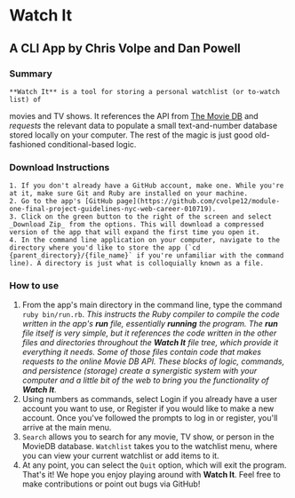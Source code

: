 # Watch It


## A CLI App by Chris Volpe and Dan Powell

### Summary

    **Watch It** is a tool for storing a personal watchlist (or to-watch list) of
  movies and TV shows. It references the API from [The Movie DB](https://developers.themoviedb.org/3/getting-started/search-and-query-for-details) and _requests_ the relevant data to populate a small text-and-number database stored locally on your computer. The rest of the magic is just good old-fashioned conditional-based logic.

### Download Instructions

    1. If you don't already have a GitHub account, make one. While you're at it, make sure Git and Ruby are installed on your machine.
    2. Go to the app's [GitHub page](https://github.com/cvolpe12/module-one-final-project-guidelines-nyc-web-career-010719).
    3. Click on the green button to the right of the screen and select _Download Zip_ from the options. This will download a compressed version of the app that will expand the first time you open it.
    4. In the command line application on your computer, navigate to the directory where you'd like to store the app (`cd {parent_directory}/{file_name}` if you're unfamiliar with the command line). A directory is just what is colloquially known as a file.

### How to use

  1. From the app's main directory in the command line, type the command `ruby bin/run.rb`. _This instructs the Ruby compiler to compile the code written in the app's **run** file, essentially **running** the program. The **run** file itself is very simple, but it references the code written in the other files and directories throughout the **Watch It** file tree, which provide it everything it needs. Some of those files contain code that makes requests to the online Movie DB API. These blocks of logic, commands, and persistence (storage) create a synergistic system with your computer and a little bit of the web to bring you the functionality of **Watch It**._
  2. Using numbers as commands, select Login if you already have a user account you want to use, or Register if you would like to make a new account. Once you've followed the prompts to log in or register, you'll arrive at the main menu.
  3. `Search` allows you to search for any movie, TV show, or person in the MovieDB database. `Watchlist` takes you to the watchlist menu, where you can view your current watchlist or add items to it.
  4. At any point, you can select the `Quit` option, which will exit the program.
  That's it! We hope you enjoy playing around with **Watch It**. Feel free to make contributions or point out bugs via GitHub!
